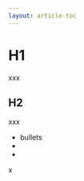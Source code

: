 ```yaml
---
layout: article-toc
---
```

# H1
xxx

## H2
xxx

* bullets
* 
* 

x


<!-- service-manager-config/knowledge/tags>